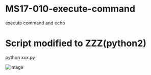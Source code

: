 # MS17-010-execute-command
execute command and echo 


# Script modified to ZZZ(python2)

python xxx.py <ip> <command>

![image](https://user-images.githubusercontent.com/109677454/180005982-eccf6a28-4231-4bda-b55e-ea6df4229277.png)
